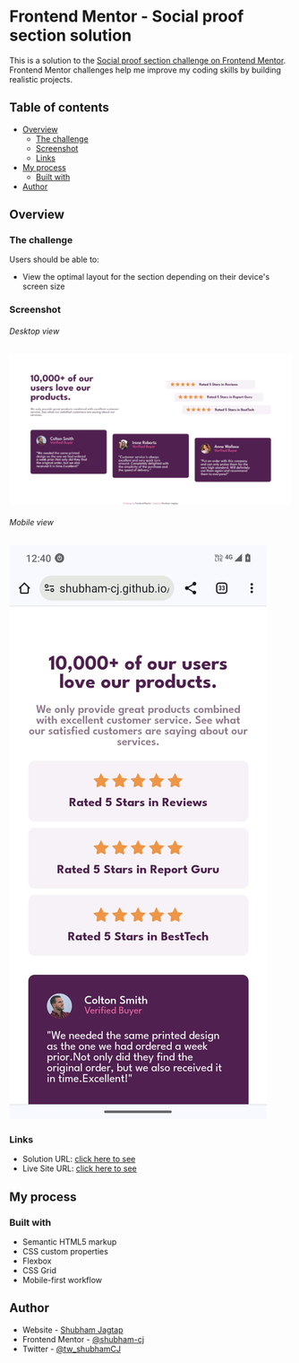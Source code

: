 # Frontend Mentor - Social proof section solution

This is a solution to the [Social proof section challenge on Frontend Mentor](https://www.frontendmentor.io/challenges/social-proof-section-6e0qTv_bA). Frontend Mentor challenges help me improve my coding skills by building realistic projects. 

## Table of contents

- [Overview](#overview)
  - [The challenge](#the-challenge)
  - [Screenshot](#screenshot)
  - [Links](#links)
- [My process](#my-process)
  - [Built with](#built-with)
- [Author](#author)

## Overview

### The challenge

Users should be able to:

- View the optimal layout for the section depending on their device's screen size

### Screenshot
###### Desktop view 
![desktop screenshot](./screenshots/desktop.jpg)
###### Mobile view 
![mobile screenshot](./screenshots/mobile.jpg)

### Links

- Solution URL: [click here to see](https://your-solution-url.com)
- Live Site URL: [click here to see](https://shubham-cj.github.io/Social-proof-section-master/)

## My process

### Built with

- Semantic HTML5 markup
- CSS custom properties
- Flexbox
- CSS Grid
- Mobile-first workflow

## Author

- Website - [Shubham Jagtap](https://shubhamcj.ccbp.tech/)
- Frontend Mentor - [@shubham-cj](https://www.frontendmentor.io/profile/shubham-cj)
- Twitter - [@tw_shubhamCJ](https://www.twitter.com/tw_shubhamCJ)
